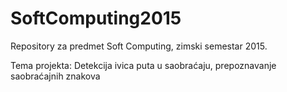 # SoftComputing2015
Repository za predmet Soft Computing, zimski semestar 2015.

Tema projekta: Detekcija ivica puta u saobraćaju, prepoznavanje saobraćajnih znakova
